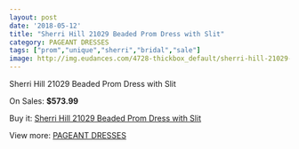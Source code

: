 ```yaml
---
layout: post
date: '2018-05-12'
title: "Sherri Hill 21029 Beaded Prom Dress with Slit"
category: PAGEANT DRESSES
tags: ["prom","unique","sherri","bridal","sale"]
image: http://img.eudances.com/4728-thickbox_default/sherri-hill-21029-beaded-prom-dress-with-slit.jpg
---
```

Sherri Hill 21029 Beaded Prom Dress with Slit

On Sales: **$573.99**
<a href="https://www.eudances.com/en/pageant-dresses/1596-sherri-hill-21029-beaded-prom-dress-with-slit.html"><amp-img layout="responsive" width="600" height="600" src="//img.eudances.com/4728-thickbox_default/sherri-hill-21029-beaded-prom-dress-with-slit.jpg" alt="Sherri Hill 21029 Beaded Prom Dress with Slit 0" /></a>
<a href="https://www.eudances.com/en/pageant-dresses/1596-sherri-hill-21029-beaded-prom-dress-with-slit.html"><amp-img layout="responsive" width="600" height="600" src="//img.eudances.com/4733-thickbox_default/sherri-hill-21029-beaded-prom-dress-with-slit.jpg" alt="Sherri Hill 21029 Beaded Prom Dress with Slit 1" /></a>
<a href="https://www.eudances.com/en/pageant-dresses/1596-sherri-hill-21029-beaded-prom-dress-with-slit.html"><amp-img layout="responsive" width="600" height="600" src="//img.eudances.com/4732-thickbox_default/sherri-hill-21029-beaded-prom-dress-with-slit.jpg" alt="Sherri Hill 21029 Beaded Prom Dress with Slit 2" /></a>
<a href="https://www.eudances.com/en/pageant-dresses/1596-sherri-hill-21029-beaded-prom-dress-with-slit.html"><amp-img layout="responsive" width="600" height="600" src="//img.eudances.com/4731-thickbox_default/sherri-hill-21029-beaded-prom-dress-with-slit.jpg" alt="Sherri Hill 21029 Beaded Prom Dress with Slit 3" /></a>
<a href="https://www.eudances.com/en/pageant-dresses/1596-sherri-hill-21029-beaded-prom-dress-with-slit.html"><amp-img layout="responsive" width="600" height="600" src="//img.eudances.com/4730-thickbox_default/sherri-hill-21029-beaded-prom-dress-with-slit.jpg" alt="Sherri Hill 21029 Beaded Prom Dress with Slit 4" /></a>
<a href="https://www.eudances.com/en/pageant-dresses/1596-sherri-hill-21029-beaded-prom-dress-with-slit.html"><amp-img layout="responsive" width="600" height="600" src="//img.eudances.com/4729-thickbox_default/sherri-hill-21029-beaded-prom-dress-with-slit.jpg" alt="Sherri Hill 21029 Beaded Prom Dress with Slit 5" /></a>

Buy it: [Sherri Hill 21029 Beaded Prom Dress with Slit](https://www.eudances.com/en/pageant-dresses/1596-sherri-hill-21029-beaded-prom-dress-with-slit.html "Sherri Hill 21029 Beaded Prom Dress with Slit")

View more: [PAGEANT DRESSES](https://www.eudances.com/en/16-pageant-dresses "PAGEANT DRESSES")